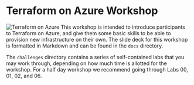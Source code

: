 # Terraform on Azure Workshop
![Terraform on Azure](https://www.google.com/imgres?imgurl=https%3A%2F%2Fazurebrains.com%2Fwp-content%2Fuploads%2F2019%2F04%2Fterra.jpg&imgrefurl=https%3A%2F%2Fazurebrains.com%2F2019%2F05%2F30%2Fprimeros-pasos-en-terraform-con-azure%2F&tbnid=DtR3-Nj2j14vhM&vet=12ahUKEwj-uefSq_LwAhVWdzABHS_0BQgQMygsegUIARCPAg..i&docid=j-Ne5PWafwNanM&w=1200&h=600&q=terraform&ved=2ahUKEwj-uefSq_LwAhVWdzABHS_0BQgQMygsegUIARCPAg)
This workshop is intended to introduce participants to Terraform on Azure, and give them some basic skills to be able to provision new infrastructure on their own. The slide deck for this workshop is formatted in Markdown and can be found in the `docs` directory.

The `challenges` directory contains a series of self-contained labs that you may work through, depending on how much time is allotted for the workshop. For a half day workshop we recommend going through Labs 00, 01, 02, and 06.
